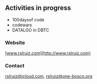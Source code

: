 ## Activities in progress

- 100daysof code
- codewars
- DATALGO in DBTC

### Website

[www.rslruiz.com](http://www.rslruiz.com)

### Contact

rslruiz@icloud.com, rslruiz@one-bosco.org
